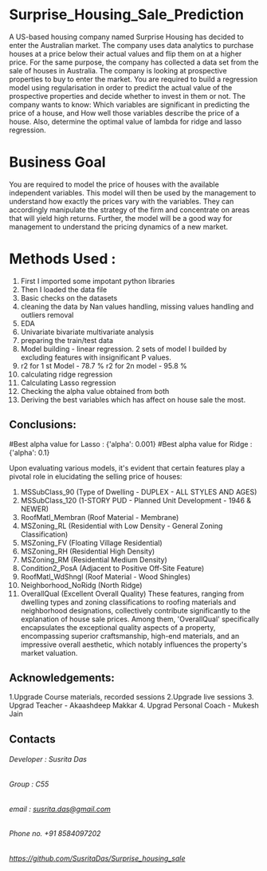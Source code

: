 # Surprise_Housing_Sale_Prediction
A US-based housing company named Surprise Housing has decided to enter the Australian market. The company uses data analytics to purchase houses at a price below their actual values and flip them on at a higher price. For the same purpose, the company has collected a data set from the sale of houses in Australia. 
The company is looking at prospective properties to buy to enter the market. You are required to build a regression model using regularisation in order to predict the actual value of the prospective properties and decide whether to invest in them or not.
The company wants to know:
Which variables are significant in predicting the price of a house, and
How well those variables describe the price of a house.
Also, determine the optimal value of lambda for ridge and lasso regression.

# Business Goal 
You are required to model the price of houses with the available independent variables. This model will then be used by the management to understand how exactly the prices vary with the variables. They can accordingly manipulate the strategy of the firm and concentrate on areas that will yield high returns. Further, the model will be a good way for management to understand the pricing dynamics of a new market.

# Methods Used :

1. First I imported some impotant python libraries
2. Then I loaded the data file
3. Basic checks on the datasets
4. cleaning the data by Nan values handling, missing values handling and outliers removal
5. EDA
6. Univariate bivariate multivariate analysis
7. preparing the train/test data
8. Model building - linear regression. 2 sets of model I builded by excluding features with insignificant P values.
9. r2 for 1 st Model - 78.7 %
   r2 for 2n model -  95.8 %
10. calculating ridge regression
11. Calculating Lasso regression
12. Checking the alpha value obtained from both
13. Deriving the best variables which has affect on house sale the most.

## Conclusions:

#Best alpha value for Lasso : {'alpha': 0.001}
#Best alpha value for Ridge : {'alpha': 0.1}

Upon evaluating various models, it's evident that certain features play a pivotal role in elucidating the selling price of houses:
1. MSSubClass_90 (Type of Dwelling - DUPLEX - ALL STYLES AND AGES)
2. MSSubClass_120 (1-STORY PUD - Planned Unit Development - 1946 & NEWER)
3. RoofMatl_Membran (Roof Material - Membrane)
4. MSZoning_RL (Residential with Low Density - General Zoning Classification)
5. MSZoning_FV (Floating Village Residential)
6. MSZoning_RH (Residential High Density)
7. MSZoning_RM (Residential Medium Density)
8. Condition2_PosA (Adjacent to Positive Off-Site Feature)
9. RoofMatl_WdShngl (Roof Material - Wood Shingles)
10. Neighborhood_NoRidg (North Ridge)
11. OverallQual (Excellent Overall Quality)
These features, ranging from dwelling types and zoning classifications to roofing materials and neighborhood designations, collectively contribute significantly to the explanation of house sale prices. Among them, 'OverallQual' specifically encapsulates the exceptional quality aspects of a property, encompassing superior craftsmanship, high-end materials, and an impressive overall aesthetic, which notably influences the property's market valuation.

## Acknowledgements:

1.Upgrade Course materials, recorded sessions
2.Upgrade live sessions
3. Upgrad Teacher - Akaashdeep Makkar
4. Upgrad Personal Coach - Mukesh Jain

##  Contacts

###### Developer : Susrita Das
###### Group : C55
###### email : susrita.das@gmail.com
###### Phone no. +91 8584097202
###### https://github.com/SusritaDas/Surprise_housing_sale


```python

```

